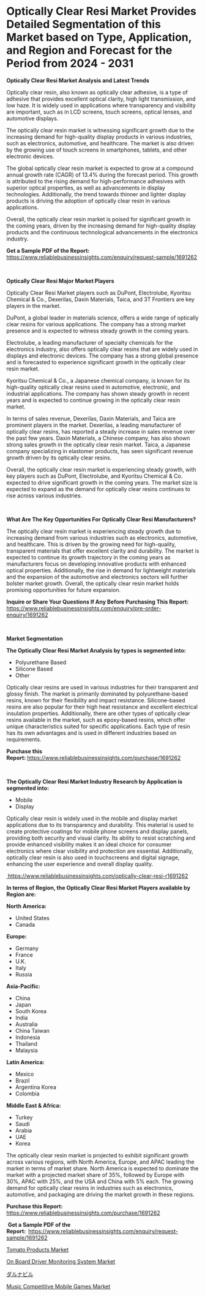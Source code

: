 <p><h1>Optically Clear Resi Market Provides Detailed Segmentation of this Market based on Type, Application, and Region and Forecast for the Period from 2024 - 2031</h1></p><p><strong>Optically Clear Resi Market Analysis and Latest Trends</strong></p>
<p><p>Optically clear resin, also known as optically clear adhesive, is a type of adhesive that provides excellent optical clarity, high light transmission, and low haze. It is widely used in applications where transparency and visibility are important, such as in LCD screens, touch screens, optical lenses, and automotive displays.</p><p>The optically clear resin market is witnessing significant growth due to the increasing demand for high-quality display products in various industries, such as electronics, automotive, and healthcare. The market is also driven by the growing use of touch screens in smartphones, tablets, and other electronic devices.</p><p>The global optically clear resin market is expected to grow at a compound annual growth rate (CAGR) of 13.4% during the forecast period. This growth is attributed to the rising demand for high-performance adhesives with superior optical properties, as well as advancements in display technologies. Additionally, the trend towards thinner and lighter display products is driving the adoption of optically clear resin in various applications.</p><p>Overall, the optically clear resin market is poised for significant growth in the coming years, driven by the increasing demand for high-quality display products and the continuous technological advancements in the electronics industry.</p></p>
<p><strong>Get a Sample PDF of the Report:&nbsp;</strong> <a href="https://www.reliablebusinessinsights.com/enquiry/request-sample/1691262">https://www.reliablebusinessinsights.com/enquiry/request-sample/1691262</a></p>
<p>&nbsp;</p>
<p><strong>Optically Clear Resi Major Market Players</strong></p>
<p><p>Optically Clear Resi Market players such as DuPont, Electrolube, Kyoritsu Chemical & Co., Dexerilas, Daxin Materials, Taica, and 3T Frontiers are key players in the market. </p><p>DuPont, a global leader in materials science, offers a wide range of optically clear resins for various applications. The company has a strong market presence and is expected to witness steady growth in the coming years. </p><p>Electrolube, a leading manufacturer of specialty chemicals for the electronics industry, also offers optically clear resins that are widely used in displays and electronic devices. The company has a strong global presence and is forecasted to experience significant growth in the optically clear resin market.</p><p>Kyoritsu Chemical & Co., a Japanese chemical company, is known for its high-quality optically clear resins used in automotive, electronic, and industrial applications. The company has shown steady growth in recent years and is expected to continue growing in the optically clear resin market.</p><p>In terms of sales revenue, Dexerilas, Daxin Materials, and Taica are prominent players in the market. Dexerilas, a leading manufacturer of optically clear resins, has reported a steady increase in sales revenue over the past few years. Daxin Materials, a Chinese company, has also shown strong sales growth in the optically clear resin market. Taica, a Japanese company specializing in elastomer products, has seen significant revenue growth driven by its optically clear resins.</p><p>Overall, the optically clear resin market is experiencing steady growth, with key players such as DuPont, Electrolube, and Kyoritsu Chemical & Co. expected to drive significant growth in the coming years. The market size is expected to expand as the demand for optically clear resins continues to rise across various industries.</p></p>
<p>&nbsp;</p>
<p><strong>What Are The Key Opportunities For Optically Clear Resi Manufacturers?</strong></p>
<p><p>The optically clear resin market is experiencing steady growth due to increasing demand from various industries such as electronics, automotive, and healthcare. This is driven by the growing need for high-quality, transparent materials that offer excellent clarity and durability. The market is expected to continue its growth trajectory in the coming years as manufacturers focus on developing innovative products with enhanced optical properties. Additionally, the rise in demand for lightweight materials and the expansion of the automotive and electronics sectors will further bolster market growth. Overall, the optically clear resin market holds promising opportunities for future expansion.</p></p>
<p><strong>Inquire or Share Your Questions If Any Before Purchasing This Report:</strong> <a href="https://www.reliablebusinessinsights.com/enquiry/pre-order-enquiry/1691262">https://www.reliablebusinessinsights.com/enquiry/pre-order-enquiry/1691262</a></p>
<p>&nbsp;</p>
<p><strong>Market Segmentation</strong></p>
<p><strong>The Optically Clear Resi Market Analysis by types is segmented into:</strong></p>
<p><ul><li>Polyurethane Based</li><li>Silicone Based</li><li>Other</li></ul></p>
<p><p>Optically clear resins are used in various industries for their transparent and glossy finish. The market is primarily dominated by polyurethane-based resins, known for their flexibility and impact resistance. Silicone-based resins are also popular for their high heat resistance and excellent electrical insulation properties. Additionally, there are other types of optically clear resins available in the market, such as epoxy-based resins, which offer unique characteristics suited for specific applications. Each type of resin has its own advantages and is used in different industries based on requirements.</p></p>
<p><strong>Purchase this Report:&nbsp;</strong><a href="https://www.reliablebusinessinsights.com/purchase/1691262">https://www.reliablebusinessinsights.com/purchase/1691262</a></p>
<p>&nbsp;</p>
<p><strong>The Optically Clear Resi Market Industry Research by Application is segmented into:</strong></p>
<p><ul><li>Mobile</li><li>Display</li></ul></p>
<p><p>Optically clear resin is widely used in the mobile and display market applications due to its transparency and durability. This material is used to create protective coatings for mobile phone screens and display panels, providing both security and visual clarity. Its ability to resist scratching and provide enhanced visibility makes it an ideal choice for consumer electronics where clear visibility and protection are essential. Additionally, optically clear resin is also used in touchscreens and digital signage, enhancing the user experience and overall display quality.</p></p>
<p><a href="https://www.reliablebusinessinsights.com/optically-clear-resi-r1691262">&nbsp;https://www.reliablebusinessinsights.com/optically-clear-resi-r1691262</a></p>
<p><strong>In terms of Region, the Optically Clear Resi Market Players available by Region are:</strong></p>
<p>
    <p> <strong> North America: </strong>
        <ul>
            <li>United States</li>
            <li>Canada</li>
        </ul>
        </p> 
    <p> <strong> Europe: </strong>
        <ul>
            <li>Germany</li>
            <li>France</li>
            <li>U.K.</li>
            <li>Italy</li>
            <li>Russia</li>
        </ul>
        </p> 
    <p> <strong> Asia-Pacific: </strong>
        <ul>
            <li>China</li>
            <li>Japan</li>
            <li>South Korea</li>
            <li>India</li>
            <li>Australia</li>
            <li>China Taiwan</li>
            <li>Indonesia</li>
            <li>Thailand</li>
            <li>Malaysia</li>
        </ul>
        </p> 
    <p> <strong> Latin America: </strong>
        <ul>
            <li>Mexico</li>
            <li>Brazil</li>
            <li>Argentina Korea</li>
            <li>Colombia</li>
        </ul>
        </p> 
    <p> <strong> Middle East & Africa: </strong>
        <ul>
            <li>Turkey</li>
            <li>Saudi</li>
            <li>Arabia</li>
            <li>UAE</li>
            <li>Korea</li>
        </ul>
    </p>
    </p>
<p><p>The optically clear resin market is projected to exhibit significant growth across various regions, with North America, Europe, and APAC leading the market in terms of market share. North America is expected to dominate the market with a projected market share of 35%, followed by Europe with 30%, APAC with 25%, and the USA and China with 5% each. The growing demand for optically clear resins in industries such as electronics, automotive, and packaging are driving the market growth in these regions.</p></p>
<p><strong>Purchase this Report: </strong><a href="https://www.reliablebusinessinsights.com/purchase/1691262">https://www.reliablebusinessinsights.com/purchase/1691262</a></p>
<p>&nbsp;<strong>Get a Sample PDF of the Report:&nbsp;&nbsp;</strong><a href="https://www.reliablebusinessinsights.com/enquiry/request-sample/1691262">https://www.reliablebusinessinsights.com/enquiry/request-sample/1691262</a></p>
<p><strong></strong></p>
<p><p><a href="https://medium.com/@kaceyrath00/global-tomato-products-market-share-and-growth-opportunities-and-market-size-growing-with-a-cagr-of-9c778dd8208a">Tomato Products Market</a></p><p><a href="https://medium.com/@bsjdj3773/on-board-driver-monitoring-system-market-emerging-trends-and-future-prospects-for-period-from-2024-0c05123d8ee9">On Board Driver Monitoring System Market</a></p><p><a href="https://github.com/ksxzwxabcuynh011/Market-Research-Report-List-3/blob/main/7611807183389.md">ダルナビル</a></p><p><a href="https://github.com/gcimaudf65/Market-Research-Report-List-1/blob/main/music-competitive-mobile-games-market.md">Music Competitive Mobile Games Market</a></p></p>